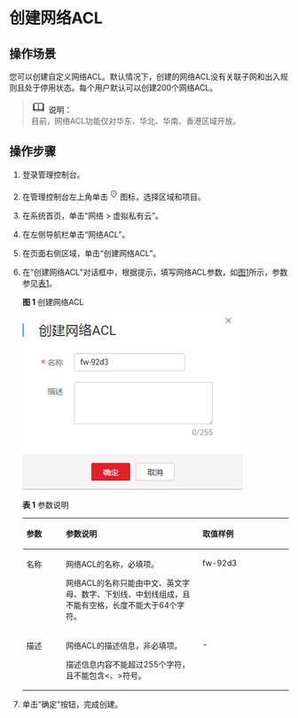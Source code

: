 # 创建网络ACL<a name="zh-cn_topic_0051746698"></a>

## 操作场景<a name="section61389724143414"></a>

您可以创建自定义网络ACL。默认情况下，创建的网络ACL没有关联子网和出入规则且处于停用状态。每个用户默认可以创建200个网络ACL。

>![](public_sys-resources/icon-note.gif) **说明：**   
>目前，网络ACL功能仅对华东、华北、华南、香港区域开放。  

## 操作步骤<a name="section4636069144430"></a>

1.  登录管理控制台。
2.  在管理控制台左上角单击![](figures/icon-region.png)图标，选择区域和项目。
3.  在系统首页，单击“网络 \> 虚拟私有云”。
4.  在左侧导航栏单击“网络ACL”。
5.  在页面右侧区域，单击“创建网络ACL”。
6.  在“创建网络ACL”对话框中，根据提示，填写网络ACL参数，如[图1](#fig76501936420)所示，参数参见[表1](#table145313414319)。

    **图 1**  创建网络ACL<a name="fig76501936420"></a>  
    ![](figures/创建网络ACL.png "创建网络ACL")

    **表 1**  参数说明

    <a name="table145313414319"></a>
    <table><thead align="left"><tr id="row05304110314"><th class="cellrowborder" valign="top" width="14.85%" id="mcps1.2.4.1.1"><p id="p5530411336"><a name="p5530411336"></a><a name="p5530411336"></a>参数</p>
    </th>
    <th class="cellrowborder" valign="top" width="51.32%" id="mcps1.2.4.1.2"><p id="p35314117314"><a name="p35314117314"></a><a name="p35314117314"></a>参数说明</p>
    </th>
    <th class="cellrowborder" valign="top" width="33.83%" id="mcps1.2.4.1.3"><p id="p75313411731"><a name="p75313411731"></a><a name="p75313411731"></a>取值样例</p>
    </th>
    </tr>
    </thead>
    <tbody><tr id="row2053541033"><td class="cellrowborder" valign="top" width="14.85%" headers="mcps1.2.4.1.1 "><p id="p155314118320"><a name="p155314118320"></a><a name="p155314118320"></a>名称</p>
    </td>
    <td class="cellrowborder" valign="top" width="51.32%" headers="mcps1.2.4.1.2 "><p id="p105334113312"><a name="p105334113312"></a><a name="p105334113312"></a>网络ACL的名称，必填项。</p>
    <p id="p453441837"><a name="p453441837"></a><a name="p453441837"></a>网络ACL的名称只能由中文、英文字母、数字、下划线、中划线组成，且不能有空格，长度不能大于64个字符。</p>
    </td>
    <td class="cellrowborder" valign="top" width="33.83%" headers="mcps1.2.4.1.3 "><p id="p15319411234"><a name="p15319411234"></a><a name="p15319411234"></a>fw-92d3</p>
    </td>
    </tr>
    <tr id="row1753541637"><td class="cellrowborder" valign="top" width="14.85%" headers="mcps1.2.4.1.1 "><p id="p16535411332"><a name="p16535411332"></a><a name="p16535411332"></a>描述</p>
    </td>
    <td class="cellrowborder" valign="top" width="51.32%" headers="mcps1.2.4.1.2 "><p id="p55384117316"><a name="p55384117316"></a><a name="p55384117316"></a>网络ACL的描述信息，非必填项。</p>
    <p id="p185324110315"><a name="p185324110315"></a><a name="p185324110315"></a>描述信息内容不能超过255个字符，且不能包含&lt;、&gt;符号。</p>
    </td>
    <td class="cellrowborder" valign="top" width="33.83%" headers="mcps1.2.4.1.3 "><p id="p95315415313"><a name="p95315415313"></a><a name="p95315415313"></a>-</p>
    </td>
    </tr>
    </tbody>
    </table>

7.  单击“确定”按钮，完成创建。

